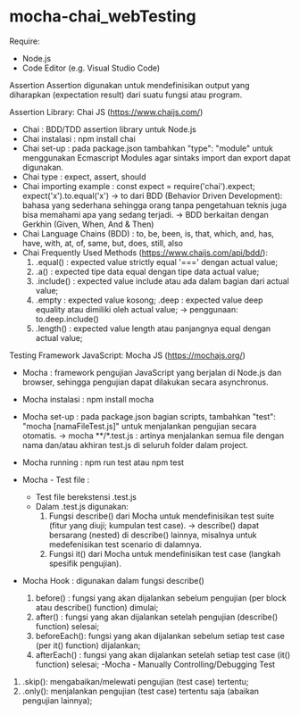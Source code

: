 # mocha-chai_webTesting

Require:
- Node.js
- Code Editor (e.g. Visual Studio Code)

Assertion
Assertion digunakan untuk mendefinisikan output yang diharapkan (expectation result) dari suatu fungsi atau program.

Assertion Library: Chai JS (https://www.chaijs.com/)
- Chai                          : BDD/TDD assertion library untuk Node.js
- Chai instalasi                : npm install chai
- Chai set-up                   : pada package.json tambahkan "type": "module" untuk menggunakan Ecmascript Modules agar sintaks import dan export dapat digunakan.
- Chai type                     : expect, assert, should
- Chai importing example        :
  const expect = require('chai').expect;
  expect('x').to.equal('x') 
                -> to dari BDD (Behavior Driven Development): bahasa yang sederhana sehingga orang tanpa pengetahuan teknis juga bisa memahami apa yang sedang terjadi.
                -> BDD berkaitan dengan Gerkhin (Given, When, And & Then)
- Chai Language Chains (BDD)    : to, be, been, is, that, which, and, has, have, with, at, of, same, but, does, still, also
- Chai Frequently Used Methods (https://www.chaijs.com/api/bdd/): 
  1. .equal()   : expected value strictly equal '===' dengan actual value; 
  2. .a()       : expected tipe data equal dengan tipe data actual value;
  3. .include() : expected value include atau ada dalam bagian dari actual value;
  4. .empty     : expected value kosong;
  .deep      : expected value deep equality atau dimiliki oleh actual value;
               -> penggunaan: to.deep.include()
  5. .length()  : expected value length atau panjangnya equal dengan actual value;


Testing Framework JavaScript: Mocha JS (https://mochajs.org/)
- Mocha             : framework pengujian JavaScript yang berjalan di Node.js dan browser, sehingga pengujian dapat dilakukan secara asynchronus.
- Mocha instalasi   : npm install mocha
- Mocha set-up      : pada package.json bagian scripts, tambahkan "test": "mocha [namaFileTest.js]" untuk menjalankan pengujian secara otomatis. 
                                                            -> mocha **/*.test.js : artinya menjalankan semua file dengan nama dan/atau akhiran test.js di seluruh folder dalam project.
- Mocha running     : npm run test atau npm test
- Mocha - Test file :
  - Test file berekstensi .test.js
  - Dalam .test.js digunakan:
    1. Fungsi describe() dari Mocha untuk mendefinisikan test suite (fitur yang diuji; kumpulan test case).
                        -> describe() dapat bersarang (nested) di describe() lainnya,      misalnya untuk medefenisikan test scenario di dalamnya.
    2. Fungsi it() dari Mocha untuk mendefinisikan test case (langkah spesifik pengujian).

- Mocha Hook        : digunakan dalam fungsi describe()
  1. before()    : fungsi yang akan dijalankan sebelum pengujian (per block atau describe() function) dimulai;
  2. after()     : fungsi yang akan dijalankan setelah pengujian (describe() function) selesai;
  3. beforeEach(): fungsi yang akan dijalankan sebelum setiap test case (per it() function) dijalankan;
  4. afterEach() : fungsi yang akan dijalankan setelah setiap test case (it() function) selesai;
-Mocha - Manually Controlling/Debugging Test
 1. .skip(): mengabaikan/melewati pengujian (test case) tertentu;
 2. .only(): menjalankan pengujian (test case) tertentu saja (abaikan pengujian lainnya);